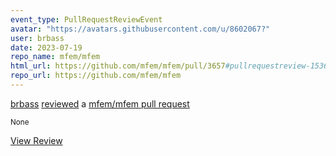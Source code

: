 ```yaml
---
event_type: PullRequestReviewEvent
avatar: "https://avatars.githubusercontent.com/u/8602067?"
user: brbass
date: 2023-07-19
repo_name: mfem/mfem
html_url: https://github.com/mfem/mfem/pull/3657#pullrequestreview-1536098842
repo_url: https://github.com/mfem/mfem
---
```


<a href='https://github.com/brbass' target='_blank'>brbass</a> <a href='https://github.com/mfem/mfem/pull/3657#pullrequestreview-1536098842' target='_blank'>reviewed</a> a <a href='https://github.com/mfem/mfem/pull/3657' target='_blank'>mfem/mfem pull request</a>

<small>None</small>

<a href='https://github.com/mfem/mfem/pull/3657#pullrequestreview-1536098842' target='_blank'>View Review</a>